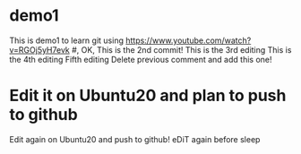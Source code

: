 # demo1
This is demo1 to learn git using https://www.youtube.com/watch?v=RGOj5yH7evk
#, OK, This is the 2nd commit!
 This is the 3rd editing
This is the 4th editing
Fifth editing
Delete previous comment and add this one!
# Edit it on Ubuntu20 and plan to push to github
Edit again on Ubuntu20 and push to github!
eDiT again before sleep